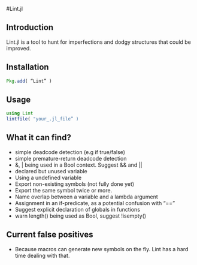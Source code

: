 #Lint.jl

## Introduction

Lint.jl is a tool to hunt for imperfections and dodgy structures that could be
improved.

## Installation
```julia
Pkg.add( “Lint” )
```

## Usage
```julia
using Lint
lintfile( "your_.jl_file” )
```

## What it can find?
* simple deadcode detection (e.g if true/false)
* simple premature-return deadcode detection
* &, | being used in a Bool context. Suggest && and ||
* declared but unused variable
* Using a undefined variable
* Export non-existing symbols (not fully done yet)
* Export the same symbol twice or more.
* Name overlap between a variable and a lambda argument
* Assignment in an if-predicate, as a potential confusion with “==”
* Suggest explicit declaration of globals in functions
* warn length() being used as Bool, suggest !isempty()

## Current false positives
* Because macros can generate new symbols on the fly. Lint has a hard time dealing
with that.
